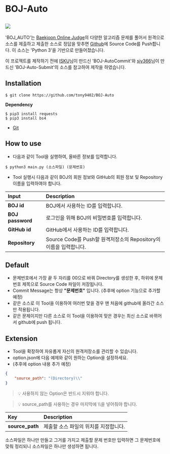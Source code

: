 BOJ-Auto
==========
[![](https://d2gd6pc034wcta.cloudfront.net/images/logo.png)](https://www.acmicpc.net)
----------
'BOJ_AUTO'는 [Baekjoon Online Judge](https://www.acmicpc.net)의 다양한 알고리즘 문제를 풀어서 원격으로 소스를 제출하고 제출한 소스로 정답을 맞추면 [Github](https://github.com)에 Source Code를 Push합니다. 이 소스는 'Python 3'을 기반으로 만들어졌습니다.

이 프로젝트를 제작하기 전에 [ISKU](https://github.com/ISKU/BOJ-AutoCommit)님이 만드신 'BOJ-AutoCommit'와 [sjy366](https://github.com/sjy366/BOJ-Auto-Submit)님이 만드신 'BOJ-Auto-Submit'의 소스를 참고하여 제작을 하였습니다. 

Installation
----------
```
$ git clone https://github.com/tony9402/BOJ-Auto
```

**Dependency**
```
$ pip3 install requests
$ pip3 install bs4
```
- [Git](https://git-scm.com/)

How to use
----------
- 다음과 같이 Tool을 실행하여, 올바른 정보를 입력합니다.
```
$ python3 main.py (소스파일) (문제번호)
```

- Tool 실행시 다음과 같이 BOJ의 회원 정보와 GitHub의 회원 정보 및 Repository 이름을 입력하여야 합니다.

| **Input**            | **Description**
|:---------------------|:-------------------------------------------------
| **BOJ id**           | BOJ에서 사용하는 ID를 입력합니다.
| **BOJ password**     | 로그인을 위해 BOJ의 비밀번호를 입력합니다.
| **GitHub id**        | GitHub에서 사용하는 ID를 입력합니다.
| **Repository**       | Source Code를 Push할 원격저장소의 Repository의 이름을 입력합니다.

Default
----------
- 문제번호에서 가장 끝 두 자리를 00으로 바꿔 Directory를 생성한 후, 하위에 문제번호 제목으로 Source Code 파일이 저장됩니다.
- Commit Message는 항상 **"문제번호"** 입니다. (추후에 option 기능으로 추가할 예정)
- 같은 소스로 이 Tool을 이용하여 여러번 맞을 경우 맨 처음에 github에 올라간 소스만 적용됩니다.
- 같은 문제이지만 다른 소스로 이 Tool을 이용하여 맞은 경우는 최신 소스로 바뀌어서 github에 push 됩니다.

Extension
----------
- Tool을 확장하여 자유롭게 자신의 원격저장소를 관리할 수 있습니다.
- option.json에 다음 예제와 같이 원하는 Option을 설정하세요.
- (추후에 option 내용 추가 예정)

``` json
{	
	"source_path": "(Directory)\\"
}
```
> :bulb: 사용하지 않는 Option은 반드시 지워야 합니다.

> :bulb: source_path를 사용하는 경우 마지막에 \\\\을 넣어줘야 합니다.

| **Key**            | **Description**
|:-------------------|:-------------------------------------------------
| **source_path** | 제출할 소스 파일의 위치를 지정합니다.


소스파일은 하나만 만들고 그거를 가지고 제출할 문제 번호만 입력하면 그 문제번호에 맞춰 정리되니 소스파일은 하나만 생성하면 됩니다.

